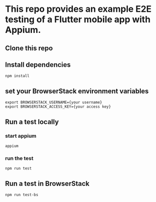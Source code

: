 # This repo provides an example E2E testing of a Flutter mobile app with Appium.

## Clone this repo

## Install dependencies
`npm install`

## set your BrowserStack environment variables
```
export BROWSERSTACK_USERNAME={your username}
export BROWSERSTACK_ACCESS_KEY={your access key}
```

## Run a test locally 
### start appium
`appium`
### run the test
`npm run test`

## Run a test in BrowserStack
`npm run test-bs`